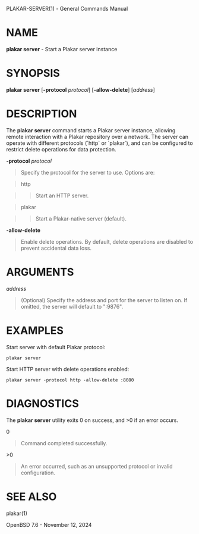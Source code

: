 PLAKAR-SERVER(1) - General Commands Manual

# NAME

**plakar server** - Start a Plakar server instance

# SYNOPSIS

**plakar server**
\[**-protocol**&nbsp;*protocol*]
\[**-allow-delete**]
\[*address*]

# DESCRIPTION

The
**plakar server**
command starts a Plakar server instance, allowing remote interaction
with a Plakar repository over a network.
The server can operate with different protocols (\`http\` or \`plakar\`),
and can be configured to restrict delete operations for data
protection.

**-protocol** *protocol*

> Specify the protocol for the server to use.
> Options are:

> http

> > Start an HTTP server.

> plakar

> > Start a Plakar-native server (default).

**-allow-delete**

> Enable delete operations.
> By default, delete operations are disabled to prevent accidental data
> loss.

# ARGUMENTS

*address*

> (Optional) Specify the address and port for the server to listen on.
> If omitted, the server will default to ":9876".

# EXAMPLES

Start server with default Plakar protocol:

	plakar server

Start HTTP server with delete operations enabled:

	plakar server -protocol http -allow-delete :8080

# DIAGNOSTICS

The **plakar server** utility exits&#160;0 on success, and&#160;&gt;0 if an error occurs.

0

> Command completed successfully.

&gt;0

> An error occurred, such as an unsupported protocol or invalid
> configuration.

# SEE ALSO

plakar(1)

OpenBSD 7.6 - November 12, 2024
